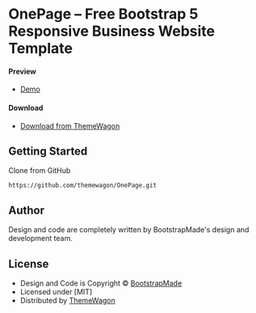 # OnePage – Free Bootstrap 5 Responsive Business Website Template

#### Preview

 - [Demo](https://themewagon.github.io/OnePage/)

#### Download
 - [Download from ThemeWagon](https://themewagon.com/themes/onepage/)
 
 
## Getting Started

Clone from GitHub 
```
https://github.com/themewagon/OnePage.git
```

## Author

Design and code are completely written by BootstrapMade's design and development team.  


## License

 - Design and Code is Copyright &copy; [BootstrapMade](https://themewagon.com/author/bootstrapmade/)
 - Licensed under [MIT]
 - Distributed by [ThemeWagon](https://themewagon.com)


